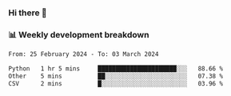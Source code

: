 ### Hi there 👋

### 📊 Weekly development breakdown
<!--START_SECTION:waka-->

```txt
From: 25 February 2024 - To: 03 March 2024

Python   1 hr 5 mins     ██████████████████████░░░   88.66 %
Other    5 mins          ██░░░░░░░░░░░░░░░░░░░░░░░   07.38 %
CSV      2 mins          █░░░░░░░░░░░░░░░░░░░░░░░░   03.96 %
```

<!--END_SECTION:waka-->
